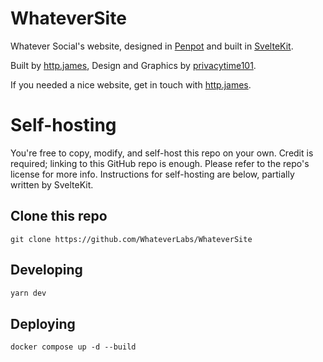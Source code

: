 # WhateverSite
Whatever Social's website, designed in [Penpot](https://penpot.app) and built in [SvelteKit](https://kit.svelte.dev).

Built by [http.james](https://httpjames.space), Design and Graphics by [privacytime101](https://github.com/privacytime101).

If you needed a nice website, get in touch with [http.james](https://httpjames.space).

# Self-hosting
You're free to copy, modify, and self-host this repo on your own. Credit is required; linking to this GitHub repo is enough. Please refer to the repo's license for more info. Instructions for self-hosting are below, partially written by SvelteKit.

## Clone this repo
```git clone https://github.com/WhateverLabs/WhateverSite```

## Developing

```bash
yarn dev
```

## Deploying

`docker compose up -d --build`

